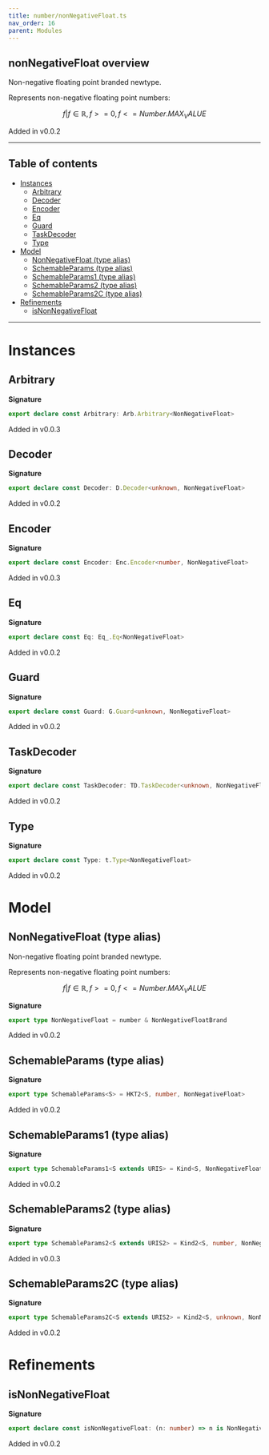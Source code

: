 ```yaml
---
title: number/nonNegativeFloat.ts
nav_order: 16
parent: Modules
---
```


## nonNegativeFloat overview

Non-negative floating point branded newtype.

Represents non-negative floating point numbers:

```math
 { f | f ∈ ℝ, f >= 0, f <= Number.MAX_VALUE }
```

Added in v0.0.2

---

<h2 class="text-delta">Table of contents</h2>

- [Instances](#instances)
  - [Arbitrary](#arbitrary)
  - [Decoder](#decoder)
  - [Encoder](#encoder)
  - [Eq](#eq)
  - [Guard](#guard)
  - [TaskDecoder](#taskdecoder)
  - [Type](#type)
- [Model](#model)
  - [NonNegativeFloat (type alias)](#nonnegativefloat-type-alias)
  - [SchemableParams (type alias)](#schemableparams-type-alias)
  - [SchemableParams1 (type alias)](#schemableparams1-type-alias)
  - [SchemableParams2 (type alias)](#schemableparams2-type-alias)
  - [SchemableParams2C (type alias)](#schemableparams2c-type-alias)
- [Refinements](#refinements)
  - [isNonNegativeFloat](#isnonnegativefloat)

---

# Instances

## Arbitrary

**Signature**

```ts
export declare const Arbitrary: Arb.Arbitrary<NonNegativeFloat>
```

Added in v0.0.3

## Decoder

**Signature**

```ts
export declare const Decoder: D.Decoder<unknown, NonNegativeFloat>
```

Added in v0.0.2

## Encoder

**Signature**

```ts
export declare const Encoder: Enc.Encoder<number, NonNegativeFloat>
```

Added in v0.0.3

## Eq

**Signature**

```ts
export declare const Eq: Eq_.Eq<NonNegativeFloat>
```

Added in v0.0.2

## Guard

**Signature**

```ts
export declare const Guard: G.Guard<unknown, NonNegativeFloat>
```

Added in v0.0.2

## TaskDecoder

**Signature**

```ts
export declare const TaskDecoder: TD.TaskDecoder<unknown, NonNegativeFloat>
```

Added in v0.0.2

## Type

**Signature**

```ts
export declare const Type: t.Type<NonNegativeFloat>
```

Added in v0.0.2

# Model

## NonNegativeFloat (type alias)

Non-negative floating point branded newtype.

Represents non-negative floating point numbers:

```math
 { f | f ∈ ℝ, f >= 0, f <= Number.MAX_VALUE }
```

**Signature**

```ts
export type NonNegativeFloat = number & NonNegativeFloatBrand
```

Added in v0.0.2

## SchemableParams (type alias)

**Signature**

```ts
export type SchemableParams<S> = HKT2<S, number, NonNegativeFloat>
```

Added in v0.0.2

## SchemableParams1 (type alias)

**Signature**

```ts
export type SchemableParams1<S extends URIS> = Kind<S, NonNegativeFloat>
```

Added in v0.0.2

## SchemableParams2 (type alias)

**Signature**

```ts
export type SchemableParams2<S extends URIS2> = Kind2<S, number, NonNegativeFloat>
```

Added in v0.0.3

## SchemableParams2C (type alias)

**Signature**

```ts
export type SchemableParams2C<S extends URIS2> = Kind2<S, unknown, NonNegativeFloat>
```

Added in v0.0.2

# Refinements

## isNonNegativeFloat

**Signature**

```ts
export declare const isNonNegativeFloat: (n: number) => n is NonNegativeFloat
```

Added in v0.0.2
